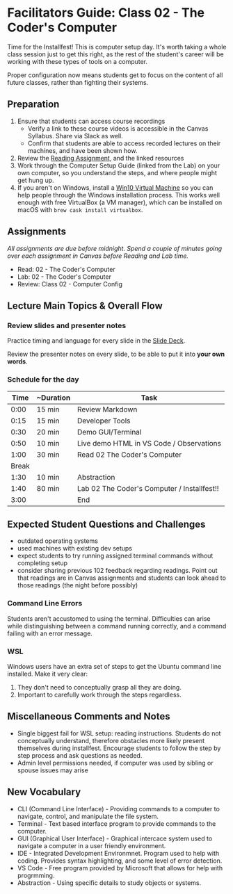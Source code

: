 # Facilitators Guide: Class 02 - The Coder's Computer

Time for the Installfest! This is computer setup day. It's worth taking a whole class session just to get this right, as the rest of the student's career will be working with these types of tools on a computer. 

Proper configuration now means students get to focus on the content of all future classes, rather than fighting their systems. 

## Preparation

1. Ensure that students can access course recordings
    - Verify a link to these course videos is accessible in the Canvas Syllabus. Share via Slack as well.
    - Confirm that students are able to access recorded lectures on their machines, and have been shown how.
1. Review the [Reading Assignment](../DISCUSSION.md), and the linked resources
1. Work through the Computer Setup Guide (linked from the Lab) on your own computer, so you understand the steps, and where people might get hung up. 
1. If you aren't on Windows, install a [Win10 Virtual Machine](https://developer.microsoft.com/en-us/microsoft-edge/tools/vms/) so you can help people through the Windows installation process. This works well enough with free VirtualBox (a VM manager), which can be installed on macOS with `brew cask install virtualbox`.

## Assignments

*All assignments are due before midnight. Spend a couple of minutes going over each assignment in Canvas before Reading and Lab time.*

- Read: 02 - The Coder's Computer
- Lab: 02 - The Coder's Computer
- Review: Class 02 - Computer Config

## Lecture Main Topics & Overall Flow

### Review slides and presenter notes

Practice timing and language for every slide in the [Slide Deck](https://docs.google.com/presentation/d/1A5HceeyBY6iZ-yEidix8lI2JLQViYxFbNK8Ij2UWgHs/edit).

Review the presenter notes on every slide, to be able to put it into **your own words**.

### Schedule for the day

|  Time  |  ~Duration|   Task                                      |
|---     |---        |---                                          |
|  0:00  |  15 min   |  Review Markdown                            |
|  0:15  |  15 min   |  Developer Tools                            |
|  0:30  |  20 min   |  Demo GUI/Terminal                          |
|  0:50  |  10 min   |  Live demo HTML in VS Code / Observations   |
|  1:00  |  30 min   |  Read 02 The Coder's Computer               |
|  Break |           |                                             |
|  1:30  |  10 min   |  Abstraction                                |
|  1:40  |  80 min   |  Lab 02 The Coder's Computer / Installfest!!|
|  3:00  |           |  End                                        |

## Expected Student Questions and Challenges

- outdated operating systems
- used machines with existing dev setups
- expect students to try running assigned terminal commands without completing setup
- consider sharing previous 102 feedback regarding readings.  Point out that readings are in Canvas assignments and students can look ahead to those readings (the night before possibly)

### Command Line Errors

Students aren't accustomed to using the terminal.  Difficulties can arise while distinguishing between a command running correctly, and a command failing with an error message. 

### WSL

Windows users have an extra set of steps to get the Ubuntu command line installed. Make it very clear: 

1. They don't need to conceptually grasp all they are doing.
2. Important to carefully work through the steps regardless. 

## Miscellaneous Comments and Notes

- Single biggest fail for WSL setup:  reading instructions.  Students do not conceptually understand, therefore obstacles more likely present themselves during installfest.  Encourage students to follow the step by step process and ask questions as needed.
- Admin level permissions needed, if computer was used by sibling or spouse issues may arise

## New Vocabulary

- CLI (Command Line Interface) - Providing commands to a computer to navigate, control, and manipulate the file system.
- Terminal - Text based interface program to provide commands to the computer.
- GUI (Graphical User Interface) - Graphical intercace system used to navigate a computer in a user friendly environment.
- IDE - Integrated Development Environmnet. Program used to help with coding.  Provides syntax highlighting, and some level of error detection.
- VS Code - Free program provided by Microsoft that allows for help with progrmming.
- Abstraction - Using specific details to study objects or systems.
